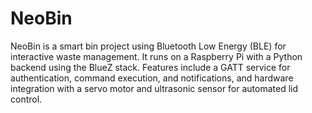 # NeoBin
NeoBin is a smart bin project using Bluetooth Low Energy (BLE) for interactive waste management. It runs on a Raspberry Pi with a Python backend using the BlueZ stack. Features include a GATT service for authentication, command execution, and notifications, and hardware integration with a servo motor and ultrasonic sensor for automated lid control.
